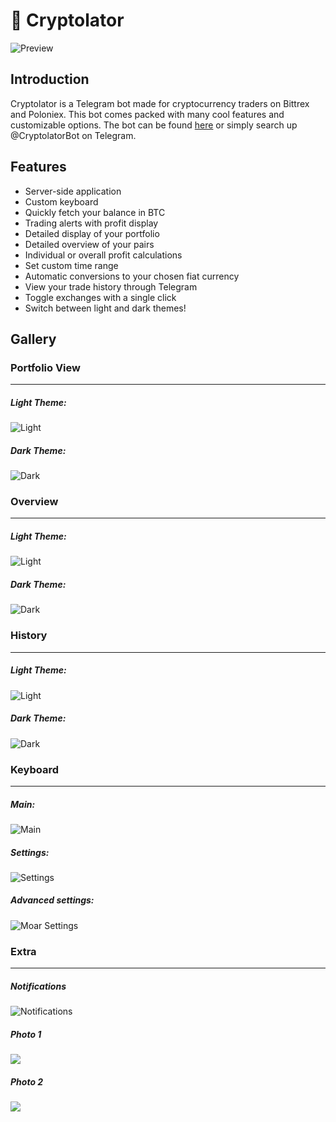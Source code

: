 # 🤖 Cryptolator
![Preview](https://i.imgur.com/UAX84hU.png)

## Introduction
Cryptolator is a Telegram bot made for cryptocurrency traders on Bittrex and Poloniex. This bot comes packed with many cool features and customizable options.
The bot can be found [here](http://t.me/CryptolatorBot) or simply search up @CryptolatorBot on Telegram.

## Features
* Server-side application
* Custom keyboard
* Quickly fetch your balance in BTC
* Trading alerts with profit display
* Detailed display of your portfolio
* Detailed overview of your pairs
* Individual or overall profit calculations
* Set custom time range
* Automatic conversions to your chosen fiat currency
* View your trade history through Telegram
* Toggle exchanges with a single click
* Switch between light and dark themes!

## Gallery
### Portfolio View
---
##### Light Theme:
![Light](https://puu.sh/xyuZ8/24b486ba51.jpg)

##### Dark Theme:
![Dark](https://puu.sh/xCFZa/5201812906.jpg)

### Overview
---
##### Light Theme:
![Light](https://puu.sh/xD8Tc/16eab1a039.jpg)

##### Dark Theme:
![Dark](https://puu.sh/xD8QN/016b408ff6.jpg)

### History
---
##### Light Theme:
![Light](https://puu.sh/xD9bw/0f14420079.jpg)

##### Dark Theme:
![Dark](https://puu.sh/xD9cy/a61f2fc924.jpg)

### Keyboard
---
##### Main:
![Main](https://i.imgur.com/qr24zp3.png)

##### Settings:
![Settings](https://i.imgur.com/dKurh3X.png)

##### Advanced settings:
![Moar Settings](https://i.imgur.com/DUPVrY1.png)

### Extra
---
##### Notifications
![Notifications](https://i.imgur.com/kovkI6S.jpg)

##### Photo 1
![](https://i.imgur.com/SUfehzg.jpg)

##### Photo 2
![](https://i.imgur.com/EQfE4au.jpg)
